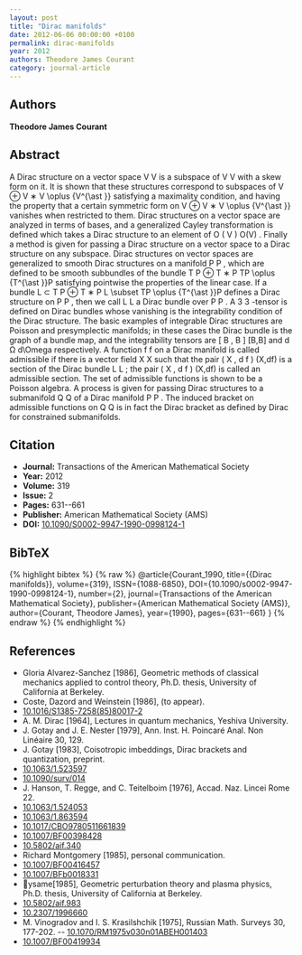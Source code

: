 ```yaml
---
layout: post
title: "Dirac manifolds"
date: 2012-06-06 00:00:00 +0100
permalink: dirac-manifolds
year: 2012
authors: Theodore James Courant
category: journal-article
---
```

 
## Authors
**Theodore James Courant**
 
## Abstract
A Dirac structure on a vector space    V V    is a subspace of    V V    with a skew form on it. It is shown that these structures correspond to subspaces of     V ⊕   V  ∗     V \oplus {V^{\ast }}    satisfying a maximality condition, and having the property that a certain symmetric form on     V ⊕   V  ∗     V \oplus {V^{\ast }}    vanishes when restricted to them. Dirac structures on a vector space are analyzed in terms of bases, and a generalized Cayley transformation is defined which takes a Dirac structure to an element of     O ( V )  O(V)   . Finally a method is given for passing a Dirac structure on a vector space to a Dirac structure on any subspace. Dirac structures on vector spaces are generalized to smooth Dirac structures on a manifold    P P   , which are defined to be smooth subbundles of the bundle     T P ⊕   T  ∗    P  TP \oplus {T^{\ast }}P    satisfying pointwise the properties of the linear case. If a bundle     L ⊂ T P ⊕   T  ∗    P  L \subset TP \oplus {T^{\ast }}P    defines a Dirac structure on    P P   , then we call    L L    a Dirac bundle over    P P   . A    3 3   -tensor is defined on Dirac bundles whose vanishing is the integrability condition of the Dirac structure. The basic examples of integrable Dirac structures are Poisson and presymplectic manifolds; in these cases the Dirac bundle is the graph of a bundle map, and the integrability tensors are     [ B , B ]  [B,B]    and     d Ω  d\Omega    respectively. A function    f f    on a Dirac manifold is called admissible if there is a vector field    X X    such that the pair     ( X , d f )  (X,df)    is a section of the Dirac bundle    L L   ; the pair     ( X , d f )  (X,df)    is called an admissible section. The set of admissible functions is shown to be a Poisson algebra. A process is given for passing Dirac structures to a submanifold    Q Q    of a Dirac manifold    P P   . The induced bracket on admissible functions on    Q Q    is in fact the Dirac bracket as defined by Dirac for constrained submanifolds.
 
## Citation
- **Journal:** Transactions of the American Mathematical Society
- **Year:** 2012
- **Volume:** 319
- **Issue:** 2
- **Pages:** 631--661
- **Publisher:** American Mathematical Society (AMS)
- **DOI:** [10.1090/S0002-9947-1990-0998124-1](https://doi.org/10.1090/S0002-9947-1990-0998124-1)
 
## BibTeX
{% highlight bibtex %}
{% raw %}
@article{Courant_1990,
  title={{Dirac manifolds}},
  volume={319},
  ISSN={1088-6850},
  DOI={10.1090/s0002-9947-1990-0998124-1},
  number={2},
  journal={Transactions of the American Mathematical Society},
  publisher={American Mathematical Society (AMS)},
  author={Courant, Theodore James},
  year={1990},
  pages={631--661}
}
{% endraw %}
{% endhighlight %}
 
## References
- Gloria Alvarez-Sanchez [1986], Geometric methods of classical mechanics applied to control theory, Ph.D. thesis, University of California at Berkeley.
- Coste, Dazord and Weinstein [1986], (to appear).
- [10.1016/S1385-7258(85)80017-2](https://doi.org/10.1016/S1385-7258(85)80017-2)
- A. M. Dirac [1964], Lectures in quantum mechanics, Yeshiva University.
- J. Gotay and J. E. Nester [1979], Ann. Inst. H. Poincaré Anal. Non Linéaire 30, 129.
- J. Gotay [1983], Coisotropic imbeddings, Dirac brackets and quantization, preprint.
- [10.1063/1.523597](https://doi.org/10.1063/1.523597)
- [10.1090/surv/014](https://doi.org/10.1090/surv/014)
- J. Hanson, T. Regge, and C. Teitelboim [1976], Accad. Naz. Lincei Rome 22.
- [10.1063/1.524053](https://doi.org/10.1063/1.524053)
- [10.1063/1.863594](https://doi.org/10.1063/1.863594)
- [10.1017/CBO9780511661839](https://doi.org/10.1017/CBO9780511661839)
- [10.1007/BF00398428](https://doi.org/10.1007/BF00398428)
- [10.5802/aif.340](https://doi.org/10.5802/aif.340)
- Richard Montgomery [1985], personal communication.
- [10.1007/BF00416457](https://doi.org/10.1007/BF00416457)
- [10.1007/BFb0018331](https://doi.org/10.1007/BFb0018331)
- ysame[1985], Geometric perturbation theory and plasma physics, Ph.D. thesis, University of California at Berkeley.
- [10.5802/aif.983](https://doi.org/10.5802/aif.983)
- [10.2307/1996660](https://doi.org/10.2307/1996660)
- M. Vinogradov and I. S. Krasilshchik [1975], Russian Math. Surveys 30, 177-202. -- [10.1070/RM1975v030n01ABEH001403](https://doi.org/10.1070/RM1975v030n01ABEH001403)
- [10.1007/BF00419934](https://doi.org/10.1007/BF00419934)

